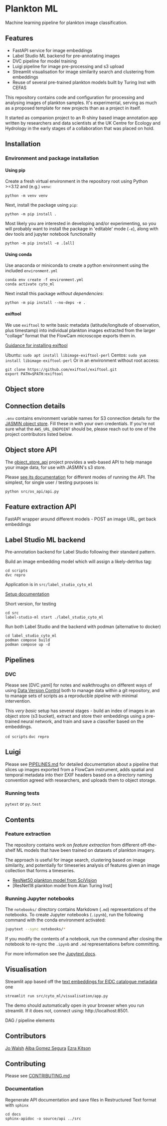 # Plankton ML

Machine learning pipeline for plankton image classification.

## Features

- FastAPI service for image embeddings
- Label Studio ML backend for pre-annotating images 
- DVC pipeline for model training
- Luigi pipeline for image pre-processing and s3 upload
- Streamlit visualisation for image similarity search and clustering from embeddings
- Reuse of several pre-trained plankton models built by Turing Inst with CEFAS


This repository contains code and configuration for processing and analysing images of plankton samples. It's experimental, serving as much as a proposed template for new projects than as a project in itself.

It started as companion project to an R-shiny based image annotation app written by researchers and data scientists at the UK Centre for Ecology and Hydrology in the early stages of a collaboration that was placed on hold.

## Installation

### Environment and package installation

#### Using pip

Create a fresh virtual environment in the repository root using Python >=3.12 and (e.g.) `venv`: 

```
python -m venv venv
```

Next, install the package using `pip`:

```
python -m pip install .
```

Most likely you are interested in developing and/or experimenting, so you will probably want to install the package in 'editable' mode (`-e`), along with dev tools and jupyter notebook functionality

```
python -m pip install -e .[all]
```

#### Using conda

Use anaconda or miniconda to create a python environment using the included `environment.yml`

```
conda env create -f environment.yml
conda activate cyto_ml
```

Next install this package _without dependencies_:

```
python -m pip install --no-deps -e .
```

#### exiftool

We use `exiftool` to write basic metadata (latitude/longitude of observation, plus timestamp) into individual plankton images extracted from the larger "collage" format that the FlowCam microscope exports them in.

[Guidance for installing exiftool](https://www.geeksforgeeks.org/installing-and-using-exiftool-on-linux/)

Ubuntu: `sudo apt install libimage-exiftool-perl`
Centos: `sudo yum install libimage-exiftool-perl`
Or in an environment without root access:
```
git clone https://github.com/exiftool/exiftool.git
export PATH=$PATH:exiftool
```
 
## Object store 

## Connection details

`.env` contains environment variable names for S3 connection details for the [JASMIN object store](https://github.com/NERC-CEH/object_store_tutorial/). Fill these in with your own credentials. If you're not sure what the `AWS_URL_ENDPOINT` should be, please reach out to one of the project contributors listed below. 

## Object store API

The [object_store_api](https://github.com/NERC-CEH/object_store_api) project provides a web-based API to help manage your image data, for use with JASMIN's s3 store.

Please [see its documentation](https://github.com/NERC-CEH/object_store_api) for different modes of running the API. The simplest, for single user / testing purposes is:

`python src/os_api/api.py`

## Feature extraction API

FastAPI wrapper around different models - POST an image URL, get back embeddings 

## Label Studio ML backend

Pre-annotation backend for Label Studio following their standard pattern.

Build an image embedding model which will assign a likely-detritus tag:

```
cd scripts
dvc repro
```

Application is in `src/label_studio_cyto_ml`

[Setup documentation](src/label_studio_cyto_ml/README.md)

Short version, for testing

```
cd src
label-studio-ml start ./label_studio_cyto_ml
```

Run both Label Studio and the backend with podman (alternative to docker)

```
cd label_studio_cyto_ml
podman compose build
podman compose up -d
```

## Pipelines

### DVC 

Please see [DVC.yaml] for notes and walkthroughs on different ways of using [Data Version Control](https://dvc.org/) both to manage data within a git repository, and to manage sets of scripts as a reproducble pipeline with minimal intervention.

This _very basic_ setup has several stages - build an index of images in an object store (s3 bucket), extract and store their embeddings using a pre-trained neural network, and train and save a classifier based on the embeddings.

`cd scripts`
`dvc repro`

## Luigi

Please see [PIPELINES.md](PIPELINES) for detailed documentation about a pipeline that slices up images exported from a FlowCam instrument, adds spatial and temporal metadata into their EXIF headers based on a directory naming convention agreed with researchers, and uploads them to object storage.


### Running tests

`pytest` or `py.test`

## Contents

### Feature extraction

The repository contains work on _feature extraction_ from different off-the-shelf ML models that have been trained on datasets of plankton imagery.

The approach is useful for image search, clustering based on image similarity, and potentially for timeseries analysis of features given an image collection that forms a timeseries.

* [ResNet50 plankton model from SciVision](https://sci.vision/#/model/resnet50-plankton)
* [ResNet18 plankton model from Alan Turing Inst]

### Running Jupyter notebooks

The `notebooks/` directory contains Markdown (`.md`) representations of the notebooks.
To create Jupyter notebooks (`.ipynb`), run the following command with the conda environment activated:

```sh
jupytext --sync notebooks/*
```

If you modify the contents of a notebook, run the command after closing the notebook to re-sync the `.ipynb` and `.md` representations before committing.

For more information see the [Jupytext docs](https://jupytext.readthedocs.io/en/latest/).

## Visualisation

Streamlit app based off the [text embeddings for EIDC catalogue metadata](https://github.com/NERC-CEH/embeddings_app/) one

```
streamlit run src/cyto_ml/visualisation/app.py
```

The demo should automatically open in your browser when you run streamlit. If it does not, connect using: http://localhost:8501.





DAG / pipeline elements 

## Contributors

[Jo Walsh](https://github.com/metazool/)
[Alba Gomez Segura](https://github.com/albags)
[Ezra Kitson](http://github.com/Kzra)

## Contributing

Please see [CONTRIBUTING.md](CONTRIBUTING.md)

### Documentation

Regenerate API documentation and save files in Restructured Text format with `sphinx`

```
cd docs
sphinx-apidoc -o source/api ../src
```

